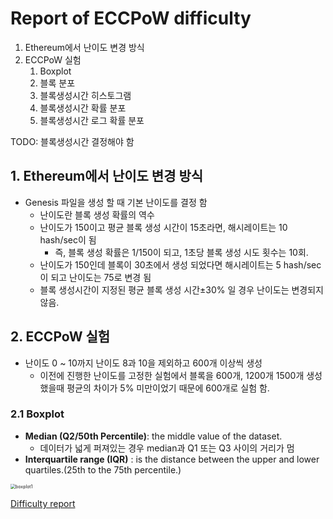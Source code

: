 # Report of ECCPoW difficulty

1. Ethereum에서 난이도 변경 방식
2. ECCPoW 실험
   1. Boxplot
   2. 블록 분포
   3. 블록생성시간 히스토그램
   4. 블록생성시간 확률 분포
   5. 블록생성시간 로그 확률 분포

TODO: 블록생성시간 결정해야 함

## 1. Ethereum에서 난이도 변경 방식

- Genesis 파일을 생성 할 때 기본 난이도를 결정 함
  - 난이도란 블록 생성 확률의 역수
  - 난이도가 150이고 평균 블록 생성 시간이 15초라면, 해시레이트는 10 hash/sec이 됨
    - 즉, 블록 생성 확률은 1/150이 되고, 1초당 블록 생성 시도 횟수는 10회.
  - 난이도가 150인데 블록이 30초에서 생성 되었다면 해시레이트는 5 hash/sec이 되고 난이도는 75로 변경 됨
  - 블록 생성시간이 지정된 평균 블록 생성 시간$\pm$30% 일 경우 난이도는 변경되지 않음.

## 2. ECCPoW 실험

- 난이도 0 ~ 10까지 난이도 8과 10을 제외하고 600개 이상씩 생성
  - 이전에 진행한 난이도를 고정한 실험에서 블록을 600개, 1200개 1500개 생성 했을때 평균의 차이가 5% 미만이었기 때문에 600개로 실험 함.

### 2.1 Boxplot

- **Median (Q2/50th Percentile)**: the middle value of the dataset.
  - 데이터가 넓게 퍼져있는 경우 median과 Q1 또는 Q3 사이의 거리가 멈
- **Interquartile range (IQR)** : is the distance between the upper and lower quartiles.(25th to the 75th percentile.)

<p aligh="center"><img src="https://t1.daumcdn.net/cfile/tistory/996456345C34A7D830" alt="boxplot1" style="zoom:50%;" /></p> 

[Difficulty report](https://github.com/HyoungsungKim/Report-of-ECCPOW-difficulty/blob/master/report-of-eccpow-difficulty.pdf)
